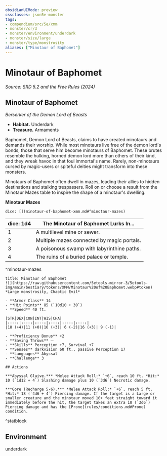 ```yaml
---
obsidianUIMode: preview
cssclasses: json5e-monster
tags:
- compendium/src/5e/xmm
- monster/cr/3
- monster/environment/underdark
- monster/size/large
- monster/type/monstrosity
aliases: ["Minotaur of Baphomet"]
---
```

# Minotaur of Baphomet
*Source: SRD 5.2 and the Free Rules (2024)*  

## Minotaur of Baphomet

*Berserker of the Demon Lord of Beasts*

- **Habitat.** Underdark  
- **Treasure.** Armaments  

Baphomet, Demon Lord of Beasts, claims to have created minotaurs and demands their worship. While most minotaurs live free of the demon lord's bonds, those that serve him become minotaurs of Baphomet. These brutes resemble the hulking, horned demon lord more than others of their kind, and they wreak havoc in that foul immortal's name. Rarely, non-minotaurs cursed by magic-users or spiteful deities might transform into these monsters.

Minotaurs of Baphomet often dwell in mazes, leading their allies to hidden destinations and stalking trespassers. Roll on or choose a result from the Minotaur Mazes table to inspire the shape of a minotaur's dwelling.

**Minotaur Mazes**

`dice: [](minotaur-of-baphomet-xmm.md#^minotaur-mazes)`

| dice: 1d4 | The Minotaur of Baphomet Lurks In... |
|-----------|--------------------------------------|
| 1 | A multilevel mine or sewer. |
| 2 | Multiple mazes connected by magic portals. |
| 3 | A poisonous swamp with labyrinthine paths. |
| 4 | The ruins of a buried palace or temple. |
^minotaur-mazes

```ad-statblock
title: Minotaur of Baphomet
![](https://raw.githubusercontent.com/5etools-mirror-3/5etools-img/main/bestiary/tokens/XMM/Minotaur%20of%20Baphomet.webp#token)
*Large monstrosity, Chaotic Evil*

- **Armor Class** 14
- **Hit Points** 85 (`10d10 + 30`)
- **Speed** 40 ft.

|STR|DEX|CON|INT|WIS|CHA|
|:---:|:---:|:---:|:---:|:---:|:---:|
|18 (+4)|11 (+0)|16 (+3)| 6 (-2)|16 (+3)| 9 (-1)|

- **Proficiency Bonus** +2
- **Saving Throws** ⏤
- **Skills** Perception +7, Survival +7
- **Senses** darkvision 60 ft., passive Perception 17
- **Languages** Abyssal
- **Challenge** 3

## Actions

***Abyssal Glaive.*** *Melee Attack Roll:* `+6`, reach 10 ft. *Hit:* 10 (`1d12 + 4`) Slashing damage plus 10 (`3d6`) Necrotic damage.

***Gore (Recharge 5-6).*** *Melee Attack Roll:* `+6`, reach 5 ft. *Hit:* 18 (`4d6 + 4`) Piercing damage. If the target is a Large or smaller creature and the minotaur moved 10+ feet straight toward it immediately before the hit, the target takes an extra 10 (`3d6`) Piercing damage and has the [Prone](rules/conditions.md#Prone) condition.
```
^statblock

## Environment

underdark